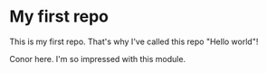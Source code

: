 # My first repo
This is my first repo. That's why I've called this repo "Hello world"!

Conor here. I'm so impressed with this module.
